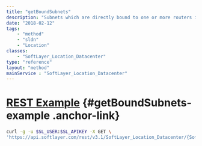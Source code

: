 ```yaml
---
title: "getBoundSubnets"
description: "Subnets which are directly bound to one or more routers in a given datacenter, and currently allow routing."
date: "2018-02-12"
tags:
    - "method"
    - "sldn"
    - "Location"
classes:
    - "SoftLayer_Location_Datacenter"
type: "reference"
layout: "method"
mainService : "SoftLayer_Location_Datacenter"
---
```


# [REST Example](#getBoundSubnets-example) <a href="/article/rest/"><i class="fas fa-question"></i></a> {#getBoundSubnets-example .anchor-link} 
```bash
curl -g -u $SL_USER:$SL_APIKEY -X GET \
'https://api.softlayer.com/rest/v3.1/SoftLayer_Location_Datacenter/{SoftLayer_Location_DatacenterID}/getBoundSubnets'
```
